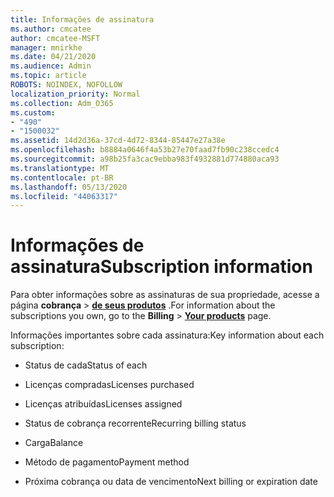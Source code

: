 ```yaml
---
title: Informações de assinatura
ms.author: cmcatee
author: cmcatee-MSFT
manager: mnirkhe
ms.date: 04/21/2020
ms.audience: Admin
ms.topic: article
ROBOTS: NOINDEX, NOFOLLOW
localization_priority: Normal
ms.collection: Adm_O365
ms.custom:
- "490"
- "1500032"
ms.assetid: 14d2d36a-37cd-4d72-8344-85447e27a38e
ms.openlocfilehash: b8884a0646f4a53b27e70faad7fb90c238ccedc4
ms.sourcegitcommit: a98b25fa3cac9ebba983f4932881d774880aca93
ms.translationtype: MT
ms.contentlocale: pt-BR
ms.lasthandoff: 05/13/2020
ms.locfileid: "44063317"
---
```

# <a name="subscription-information"></a><span data-ttu-id="90967-102">Informações de assinatura</span><span class="sxs-lookup"><span data-stu-id="90967-102">Subscription information</span></span>

<span data-ttu-id="90967-103">Para obter informações sobre as assinaturas de sua propriedade, acesse a página **cobrança** \> **[de seus produtos](https://go.microsoft.com/fwlink/p/?linkid=842054)** .</span><span class="sxs-lookup"><span data-stu-id="90967-103">For information about the subscriptions you own, go to the **Billing** \> **[Your products](https://go.microsoft.com/fwlink/p/?linkid=842054)** page.</span></span>
  
<span data-ttu-id="90967-104">Informações importantes sobre cada assinatura:</span><span class="sxs-lookup"><span data-stu-id="90967-104">Key information about each subscription:</span></span>
  
- <span data-ttu-id="90967-105">Status de cada</span><span class="sxs-lookup"><span data-stu-id="90967-105">Status of each</span></span>

- <span data-ttu-id="90967-106">Licenças compradas</span><span class="sxs-lookup"><span data-stu-id="90967-106">Licenses purchased</span></span>

- <span data-ttu-id="90967-107">Licenças atribuídas</span><span class="sxs-lookup"><span data-stu-id="90967-107">Licenses assigned</span></span>

- <span data-ttu-id="90967-108">Status de cobrança recorrente</span><span class="sxs-lookup"><span data-stu-id="90967-108">Recurring billing status</span></span>

- <span data-ttu-id="90967-109">Carga</span><span class="sxs-lookup"><span data-stu-id="90967-109">Balance</span></span>

- <span data-ttu-id="90967-110">Método de pagamento</span><span class="sxs-lookup"><span data-stu-id="90967-110">Payment method</span></span>

- <span data-ttu-id="90967-111">Próxima cobrança ou data de vencimento</span><span class="sxs-lookup"><span data-stu-id="90967-111">Next billing or expiration date</span></span>